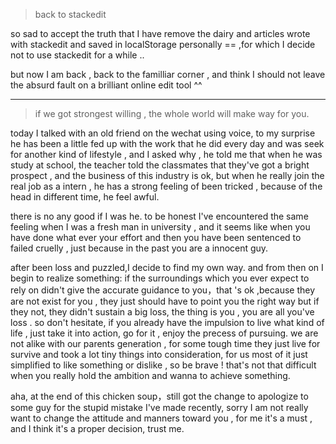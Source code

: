 


> back to stackedit

so sad to accept the truth that I have remove the dairy and articles wrote with stackedit and saved in localStorage personally == ,for which I decide not to use stackedit for a while ..

but now I am back , back to the familliar corner , and think I should not leave the absurd fault on a brilliant online edit tool ^^

-----
> if we got strongest willing , the whole world will make way for you.


today I talked with an old friend on the wechat using voice, to my surprise he has been a little fed up with the work that he did every day and was seek for another kind of lifestyle , and I asked why , he told me that when he was study at school,  the teacher told the classmates that they've got a bright prospect , and the business of this industry is ok, but when he really join the real job as a intern , he has a strong feeling of been tricked , because of the head in different time, he feel awful.

there is no any good if I was he. to be honest I've encountered the same feeling when I was a fresh man in university , and it seems like when you have done what ever your effort and then you have been sentenced to failed cruelly , just because in the past you are a innocent guy. 

after been loss and puzzled,I decide to find my own way.
and from then on I begin to realize something: if the surroundings which you ever expect to rely on didn't give the accurate guidance to you，that 's ok ,because they are not exist for you , they just should have to point you the right way but if they not, they didn't sustain a big loss, the thing is you , you are all you've loss . so don't hesitate, if you already have the impulsion to live what kind of life , just take it into action, go for it , enjoy the precess of pursuing. 
we are not alike with our parents generation , for some tough time they just live for survive and took a lot tiny things into consideration, for us most of it just simplified to like something or dislike , so be brave ! that's not that difficult when you really hold the ambition and wanna to achieve something.

aha, at the end of this chicken soup，still got the change to apologize to some guy for the stupid mistake I've made recently,
sorry I am not really want to change the attitude and manners toward you , for me it's a must , and I think it's a proper decision, trust me.
 